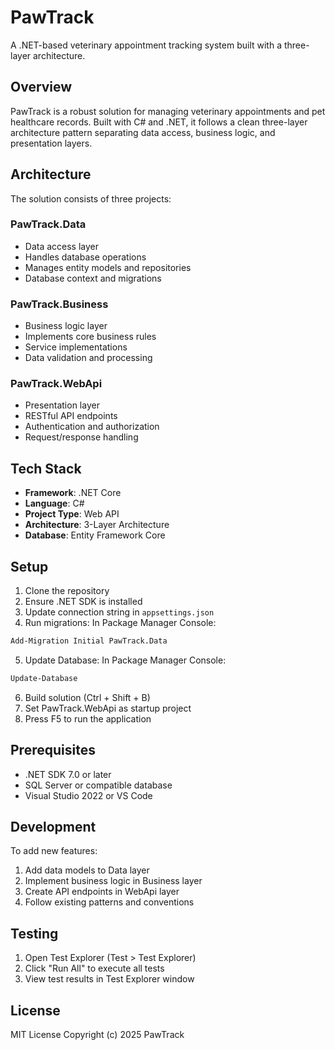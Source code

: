 # PawTrack
A .NET-based veterinary appointment tracking system built with a three-layer architecture.

## Overview
PawTrack is a robust solution for managing veterinary appointments and pet healthcare records. Built with C# and .NET, it follows a clean three-layer architecture pattern separating data access, business logic, and presentation layers.

## Architecture
The solution consists of three projects:

### PawTrack.Data
- Data access layer
- Handles database operations 
- Manages entity models and repositories
- Database context and migrations

### PawTrack.Business
- Business logic layer
- Implements core business rules
- Service implementations
- Data validation and processing

### PawTrack.WebApi 
- Presentation layer
- RESTful API endpoints
- Authentication and authorization
- Request/response handling

## Tech Stack
- **Framework**: .NET Core
- **Language**: C#
- **Project Type**: Web API
- **Architecture**: 3-Layer Architecture 
- **Database**: Entity Framework Core

## Setup
1. Clone the repository
2. Ensure .NET SDK is installed
3. Update connection string in `appsettings.json`
4. Run migrations:
In Package Manager Console:
```bash
Add-Migration Initial PawTrack.Data
```
5. Update Database:
In Package Manager Console:
```bash
Update-Database 
```
6. Build solution (Ctrl + Shift + B)
7. Set PawTrack.WebApi as startup project
8. Press F5 to run the application

## Prerequisites

- .NET SDK 7.0 or later
- SQL Server or compatible database
- Visual Studio 2022 or VS Code

## Development
To add new features:

1. Add data models to Data layer
2. Implement business logic in Business layer
3. Create API endpoints in WebApi layer
4. Follow existing patterns and conventions

## Testing
1. Open Test Explorer (Test > Test Explorer)
2. Click "Run All" to execute all tests
3. View test results in Test Explorer window

## License
MIT License
Copyright (c) 2025 PawTrack


